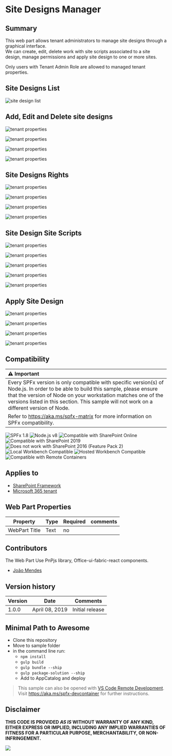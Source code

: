 # Site Designs Manager 

## Summary
This web part allows tenant administrators to manage site designs through a graphical interface.  
We can create, edit, delete work with site scripts associated to a site design, manage permissions and apply site design to one or more sites.

Only users with Tenant Admin Role are allowed to managed tenant properties. 

##  Site Designs List

![site design list](./assets/screen1.jpg)

## Add, Edit and Delete site designs

![tenant properties](./assets/screen2.jpg)  



![tenant properties](./assets/screen3.jpg)  



![tenant properties](./assets/screen3.1.jpg) 



![tenant properties](./assets/screen4.jpg)  


## Site Designs Rights

![tenant properties](./assets/screen5.jpg)  



![tenant properties](./assets/screen6.jpg)  



![tenant properties](./assets/screen7.jpg)  



![tenant properties](./assets/screen8.jpg)  



## Site Design Site Scripts

![tenant properties](./assets/screen9.jpg)  



![tenant properties](./assets/screen10.jpg)  



![tenant properties](./assets/screen11.jpg)  



![tenant properties](./assets/screen12.jpg)  



![tenant properties](./assets/screen13.jpg)  



## Apply Site Design


![tenant properties](./assets/screen14.jpg)  



![tenant properties](./assets/screen15.jpg)  



![tenant properties](./assets/screen16.jpg)  



![tenant properties](./assets/screen17.jpg)  


## Compatibility

| :warning: Important          |
|:---------------------------|
| Every SPFx version is only compatible with specific version(s) of Node.js. In order to be able to build this sample, please ensure that the version of Node on your workstation matches one of the versions listed in this section. This sample will not work on a different version of Node.|
|Refer to <https://aka.ms/spfx-matrix> for more information on SPFx compatibility.   |

![SPFx 1.8](https://img.shields.io/badge/SPFx-1.8.0-green.svg) 
![Node.js v8](https://img.shields.io/badge/Node.js-v8-green.svg) 
![Compatible with SharePoint Online](https://img.shields.io/badge/SharePoint%20Online-Compatible-green.svg)
![Compatible with SharePoint 2019](https://img.shields.io/badge/SharePoint%20Server%202019-Compatible-green.svg)
![Does not work with SharePoint 2016 (Feature Pack 2)](https://img.shields.io/badge/SharePoint%20Server%202016%20(Feature%20Pack%202)-Incompatible-red.svg "SharePoint Server 2016 Feature Pack 2 requires SPFx 1.1")
![Local Workbench Compatible](https://img.shields.io/badge/Local%20Workbench-Compatible-green.svg)
![Hosted Workbench Compatible](https://img.shields.io/badge/Hosted%20Workbench-Compatible-green.svg)
![Compatible with Remote Containers](https://img.shields.io/badge/Remote%20Containers-Compatible-green.svg)

## Applies to

* [SharePoint Framework](https://learn.microsoft.com/sharepoint/dev/spfx/sharepoint-framework-overview)
* [Microsoft 365 tenant](https://learn.microsoft.com/sharepoint/dev/spfx/set-up-your-development-environment)

## Web Part Properties
 
Property |Type|Required| comments
--------------------|----|--------|----------
WebPart Title| Text| no|
 

## Contributors

The Web Part Use PnPjs library, Office-ui-fabric-react components.

* [João Mendes](https://github.com/joaojmendes)

## Version history

Version|Date|Comments
-------|----|--------
1.0.0|April 08, 2019|Initial release

## Minimal Path to Awesome

- Clone this repository
- Move to sample folder
- in the command line run:
  - `npm install`
  - `gulp build`
  - `gulp bundle --ship`
  - `gulp package-solution --ship`
  - Add to AppCatalog and deploy

>  This sample can also be opened with [VS Code Remote Development](https://code.visualstudio.com/docs/remote/remote-overview). Visit https://aka.ms/spfx-devcontainer for further instructions.

## Disclaimer
**THIS CODE IS PROVIDED *AS IS* WITHOUT WARRANTY OF ANY KIND, EITHER EXPRESS OR IMPLIED, INCLUDING ANY IMPLIED WARRANTIES OF FITNESS FOR A PARTICULAR PURPOSE, MERCHANTABILITY, OR NON-INFRINGEMENT.**

<img src="https://pnptelemetry.azurewebsites.net/sp-dev-fx-webparts/samples/react-manage-sitedesigns" />
